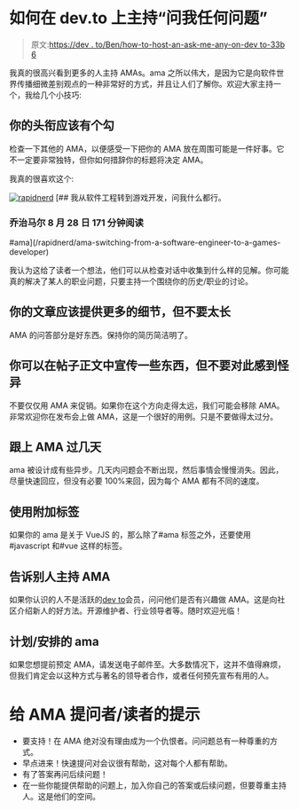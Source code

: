 # 如何在 dev.to 上主持“问我任何问题”

> 原文:[https://dev . to/Ben/how-to-host-an-ask-me-any-on-dev to-33b 6](https://dev.to/ben/how-to-host-an-ask-me-anything-on-devto-33b6)

我真的很高兴看到更多的人主持 AMAs。ama 之所以伟大，是因为它是向软件世界传播细微差别观点的一种非常好的方式，并且让人们了解你。欢迎大家主持一个，我给几个小技巧:

## 你的头衔应该有个勾

检查一下其他的 AMA，以便感受一下把你的 AMA 放在周围可能是一件好事。它不一定要非常独特，但你如何措辞你的标题将决定 AMA。

我真的很喜欢这个:

[![rapidnerd](../Images/c3aa4134eea74a2fb97ebb3e00155b4d.png)](/rapidnerd) [## 我从软件工程转到游戏开发，问我什么都行。

### 乔治马尔 8 月 28 日 171 分钟阅读

#ama](/rapidnerd/ama-switching-from-a-software-engineer-to-a-games-developer)

我认为这给了读者一个想法，他们可以从检查对话中收集到什么样的见解。你可能真的解决了某人的职业问题，只要主持一个围绕你的历史/职业的讨论。

## 你的文章应该提供更多的细节，但不要太长

AMA 的问答部分是好东西。保持你的简历简洁明了。

## 你可以在帖子正文中宣传一些东西，但不要对此感到怪异

不要仅仅用 AMA 来促销。如果你在这个方向走得太远，我们可能会移除 AMA。非常欢迎你在发布会上做 AMA，这是一个很好的用例。只是不要做得太过分。

## 跟上 AMA 过几天

ama 被设计成有些异步。几天内问题会不断出现，然后事情会慢慢消失。因此，尽量快速回应，但没有必要 100%来回，因为每个 AMA 都有不同的速度。

## 使用附加标签

如果你的 ama 是关于 VueJS 的，那么除了#ama 标签之外，还要使用#javascript 和#vue 这样的标签。

## 告诉别人主持 AMA

如果你认识的人不是活跃的[dev to](https://dev.to/)会员，问问他们是否有兴趣做 AMA。这是向社区介绍新人的好方法。开源维护者、行业领导者等。随时欢迎光临！

## 计划/安排的 ama

如果您想提前预定 AMA，请发送电子邮件至。大多数情况下，这并不值得麻烦，但我们肯定会以这种方式与著名的领导者合作，或者任何预先宣布有用的人。

# 给 AMA 提问者/读者的提示

*   要支持！在 AMA 绝对没有理由成为一个仇恨者。问问题总有一种尊重的方式。
*   早点进来！快速提问对会议很有帮助，这对每个人都有帮助。
*   有了答案再问后续问题！
*   在一些你能提供帮助的问题上，加入你自己的答案或后续问题，但要尊重主持人。这是他们的空间。